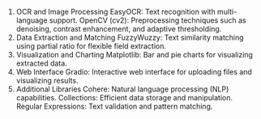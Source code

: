 1. OCR and Image Processing
EasyOCR: Text recognition with multi-language support.
OpenCV (cv2): Preprocessing techniques such as denoising, contrast enhancement, and adaptive thresholding.
2. Data Extraction and Matching
FuzzyWuzzy: Text similarity matching using partial ratio for flexible field extraction.
3. Visualization and Charting
Matplotlib: Bar and pie charts for visualizing extracted data.
4. Web Interface
Gradio: Interactive web interface for uploading files and visualizing results.
5. Additional Libraries
Cohere: Natural language processing (NLP) capabilities.
Collections: Efficient data storage and manipulation.
Regular Expressions: Text validation and pattern matching.
